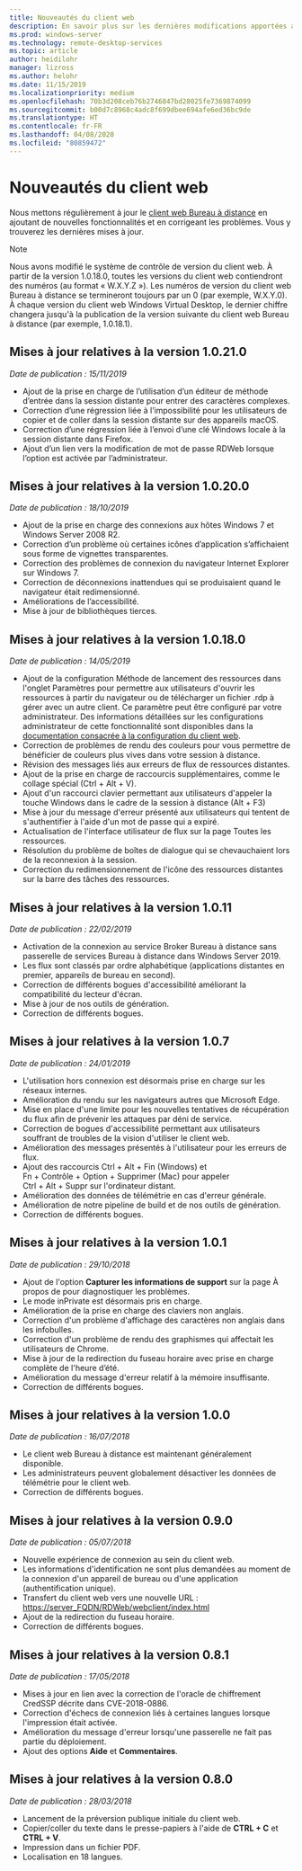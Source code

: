```yaml
---
title: Nouveautés du client web
description: En savoir plus sur les dernières modifications apportées au client web Bureau à distance
ms.prod: windows-server
ms.technology: remote-desktop-services
ms.topic: article
author: heidilohr
manager: lizross
ms.author: helohr
ms.date: 11/15/2019
ms.localizationpriority: medium
ms.openlocfilehash: 70b3d208ceb76b2746847bd28025fe7369874099
ms.sourcegitcommit: b00d7c8968c4adc8f699dbee694afe6ed36bc9de
ms.translationtype: HT
ms.contentlocale: fr-FR
ms.lasthandoff: 04/08/2020
ms.locfileid: "80859472"
---
```

# <a name="whats-new-in-the-web-client"></a>Nouveautés du client web

Nous mettons régulièrement à jour le [client web Bureau à distance](remote-desktop-web-client.md) en ajoutant de nouvelles fonctionnalités et en corrigeant les problèmes. Vous y trouverez les dernières mises à jour.

> [!NOTE]
> Nous avons modifié le système de contrôle de version du client web. À partir de la version 1.0.18.0, toutes les versions du client web contiendront des numéros (au format « W.X.Y.Z »). Les numéros de version du client web Bureau à distance se termineront toujours par un 0 (par exemple, W.X.Y.0). À chaque version du client web Windows Virtual Desktop, le dernier chiffre changera jusqu'à la publication de la version suivante du client web Bureau à distance (par exemple, 1.0.18.1).

## <a name="updates-for-version-10210"></a>Mises à jour relatives à la version 1.0.21.0
*Date de publication : 15/11/2019*

- Ajout de la prise en charge de l’utilisation d’un éditeur de méthode d’entrée dans la session distante pour entrer des caractères complexes.
- Correction d’une régression liée à l’impossibilité pour les utilisateurs de copier et de coller dans la session distante sur des appareils macOS.
- Correction d’une régression liée à l’envoi d’une clé Windows locale à la session distante dans Firefox.
- Ajout d’un lien vers la modification de mot de passe RDWeb lorsque l’option est activée par l’administrateur.

## <a name="updates-for-version-10200"></a>Mises à jour relatives à la version 1.0.20.0
*Date de publication : 18/10/2019*

- Ajout de la prise en charge des connexions aux hôtes Windows 7 et Windows Server 2008 R2.
- Correction d’un problème où certaines icônes d’application s’affichaient sous forme de vignettes transparentes.
- Correction des problèmes de connexion du navigateur Internet Explorer sur Windows 7.
- Correction de déconnexions inattendues qui se produisaient quand le navigateur était redimensionné.
- Améliorations de l’accessibilité.
- Mise à jour de bibliothèques tierces.

## <a name="updates-for-version-10180"></a>Mises à jour relatives à la version 1.0.18.0
*Date de publication : 14/05/2019*

- Ajout de la configuration Méthode de lancement des ressources dans l'onglet Paramètres pour permettre aux utilisateurs d'ouvrir les ressources à partir du navigateur ou de télécharger un fichier .rdp à gérer avec un autre client. Ce paramètre peut être configuré par votre administrateur. Des informations détaillées sur les configurations administrateur de cette fonctionnalité sont disponibles dans la [documentation consacrée à la configuration du client web](remote-desktop-web-client-admin.md).
- Correction de problèmes de rendu des couleurs pour vous permettre de bénéficier de couleurs plus vives dans votre session à distance.
- Révision des messages liés aux erreurs de flux de ressources distantes.
- Ajout de la prise en charge de raccourcis supplémentaires, comme le collage spécial (Ctrl + Alt + V).
- Ajout d'un raccourci clavier permettant aux utilisateurs d'appeler la touche Windows dans le cadre de la session à distance (Alt + F3)
- Mise à jour du message d'erreur présenté aux utilisateurs qui tentent de s'authentifier à l'aide d'un mot de passe qui a expiré.
- Actualisation de l'interface utilisateur de flux sur la page Toutes les ressources.
- Résolution du problème de boîtes de dialogue qui se chevauchaient lors de la reconnexion à la session.
- Correction du redimensionnement de l'icône des ressources distantes sur la barre des tâches des ressources.

## <a name="updates-for-version-1011"></a>Mises à jour relatives à la version 1.0.11
*Date de publication : 22/02/2019*

- Activation de la connexion au service Broker Bureau à distance sans passerelle de services Bureau à distance dans Windows Server 2019.
- Les flux sont classés par ordre alphabétique (applications distantes en premier, appareils de bureau en second).
- Correction de différents bogues d'accessibilité améliorant la compatibilité du lecteur d'écran.
- Mise à jour de nos outils de génération.
- Correction de différents bogues.

## <a name="updates-for-version-107"></a>Mises à jour relatives à la version 1.0.7
*Date de publication : 24/01/2019*

- L'utilisation hors connexion est désormais prise en charge sur les réseaux internes.
- Amélioration du rendu sur les navigateurs autres que Microsoft Edge.
- Mise en place d'une limite pour les nouvelles tentatives de récupération du flux afin de prévenir les attaques par déni de service.
- Correction de bogues d'accessibilité permettant aux utilisateurs souffrant de troubles de la vision d'utiliser le client web.
- Amélioration des messages présentés à l'utilisateur pour les erreurs de flux.
- Ajout des raccourcis Ctrl + Alt + Fin (Windows) et Fn + Contrôle + Option + Supprimer (Mac) pour appeler Ctrl + Alt + Suppr sur l'ordinateur distant.
- Amélioration des données de télémétrie en cas d'erreur générale.
- Amélioration de notre pipeline de build et de nos outils de génération.
- Correction de différents bogues.

## <a name="updates-for-version-101"></a>Mises à jour relatives à la version 1.0.1
*Date de publication : 29/10/2018*

- Ajout de l'option **Capturer les informations de support** sur la page À propos de pour diagnostiquer les problèmes.
- Le mode inPrivate est désormais pris en charge.
- Amélioration de la prise en charge des claviers non anglais.
- Correction d'un problème d'affichage des caractères non anglais dans les infobulles.
- Correction d'un problème de rendu des graphismes qui affectait les utilisateurs de Chrome.
- Mise à jour de la redirection du fuseau horaire avec prise en charge complète de l'heure d’été.
- Amélioration du message d'erreur relatif à la mémoire insuffisante.
- Correction de différents bogues.

## <a name="updates-for-version-100"></a>Mises à jour relatives à la version 1.0.0
*Date de publication : 16/07/2018*

- Le client web Bureau à distance est maintenant généralement disponible.
- Les administrateurs peuvent globalement désactiver les données de télémétrie pour le client web.
- Correction de différents bogues.

## <a name="updates-for-version-090"></a>Mises à jour relatives à la version 0.9.0
*Date de publication : 05/07/2018*

- Nouvelle expérience de connexion au sein du client web.
- Les informations d'identification ne sont plus demandées au moment de la connexion d'un appareil de bureau ou d'une application (authentification unique).
- Transfert du client web vers une nouvelle URL : <https://server_FQDN/RDWeb/webclient/index.html>
- Ajout de la redirection du fuseau horaire.
- Correction de différents bogues.

## <a name="updates-for-version-081"></a>Mises à jour relatives à la version 0.8.1
*Date de publication : 17/05/2018*

- Mises à jour en lien avec la correction de l'oracle de chiffrement CredSSP décrite dans CVE-2018-0886.
- Correction d'échecs de connexion liés à certaines langues lorsque l'impression était activée.
- Amélioration du message d'erreur lorsqu'une passerelle ne fait pas partie du déploiement.
- Ajout des options **Aide** et **Commentaires**.

## <a name="updates-for-version-080"></a>Mises à jour relatives à la version 0.8.0
*Date de publication : 28/03/2018*

- Lancement de la préversion publique initiale du client web.
- Copier/coller du texte dans le presse-papiers à l'aide de **CTRL + C** et **CTRL + V**.
- Impression dans un fichier PDF.
- Localisation en 18 langues.
